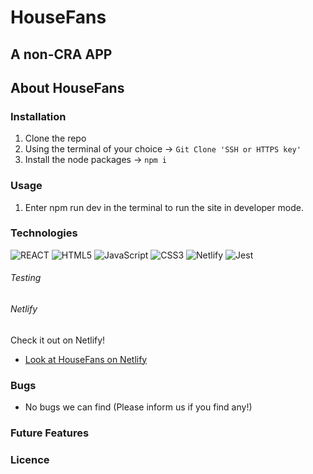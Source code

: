# HouseFans

## A non-CRA APP


## About HouseFans

### Installation

1. Clone the repo
2. Using the terminal of your choice -> `Git Clone 'SSH or HTTPS key'`
3. Install the node packages -> `npm i`

### Usage

1. Enter npm run dev in the terminal to run the site in developer mode.

### Technologies

![REACT](https://img.shields.io/badge/React-20232A?style=for-the-badge&logo=react&logoColor=61DAFB) ![HTML5](https://img.shields.io/badge/HTML5-E34F26?style=for-the-badge&logo=html5&logoColor=white) ![JavaScript](https://img.shields.io/badge/JavaScript-F7DF1E?style=for-the-badge&logo=javascript&logoColor=black) ![CSS3](https://img.shields.io/badge/CSS3-1572B6?style=for-the-badge&logo=css3&logoColor=white) ![Netlify](https://img.shields.io/badge/Netlify-00C7B7?style=for-the-badge&logo=netlify&logoColor=white) ![Jest](https://img.shields.io/badge/Jest-323330?style=for-the-badge&logo=Jest&logoColor=white)

###### Testing




###### Netlify

Check it out on Netlify!

- [Look at HouseFans on Netlify](https://peppy-profiterole-bc5816.netlify.app/)


### Bugs

- No bugs we can find (Please inform us if you find any!)

### Future Features



### Licence



